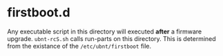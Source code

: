 # firstboot.d

Any executable script in this directory will executed **after** a firmware upgrade. `ubnt-rcS.sh` calls run-parts on this directory. This is determined from the existance of the `/etc/ubnt/firstboot` file.
